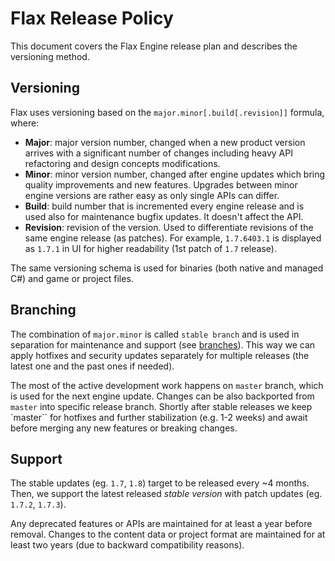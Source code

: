 # Flax Release Policy

This document covers the Flax Engine release plan and describes the versioning method.

## Versioning

Flax uses versioning based on the `major.minor[.build[.revision]]` formula, where:

- **Major**: major version number, changed when a new product version arrives with a significant number of changes including heavy API refactoring and design concepts modifications.
- **Minor**: minor version number, changed after engine updates which bring quality improvements and new features. Upgrades between minor engine versions are rather easy as only single APIs can differ.
- **Build**: build number that is incremented every engine release and is used also for maintenance bugfix updates. It doesn't affect the API.
- **Revision**: revision of the version. Used to differentiate revisions of the same engine release (as patches). For example, `1.7.6403.1` is displayed as `1.7.1` in UI for higher readability (1st patch of `1.7` release).

The same versioning schema is used for binaries (both native and managed C#) and game or project files.

## Branching

The combination of `major.minor` is called `stable branch` and is used in separation for maintenance and support (see [branches](https://github.com/FlaxEngine/FlaxEngine/branches)). This way we can apply hotfixes and security updates separately for multiple releases (the latest one and the past ones if needed).

The most of the active development work happens on `master` branch, which is used for the next engine update. Changes can be also backported from `master` into specific release branch. Shortly after stable releases we keep `master`` for hotfixes and further stabilization (e.g. 1-2 weeks) and await before merging any new features or breaking changes.

## Support

The stable updates (eg. `1.7`, `1.8`) target to be released every ~4 months. Then, we support the latest released *stable version* with patch updates (eg. `1.7.2`, `1.7.3`).

Any deprecated features or APIs are maintained for at least a year before removal. Changes to the content data or project format are maintained for at least two years (due to backward compatibility reasons).
